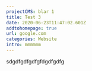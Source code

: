 ```yaml
---
projectCMS: blar 1
title: Test 3
date: 2020-06-23T11:47:02.601Z
addtohomepage: true
url: google.com
categories: Website
intro: mmmmmm
---
```

sdgdfgdfgdfgfdgdfgdfg